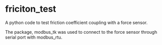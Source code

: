# friciton_test
A python code to test friction coefficient coupling with a force sensor.

The package, modbus_tk was used to connect to the force sensor through serial port with modbus_rtu.




